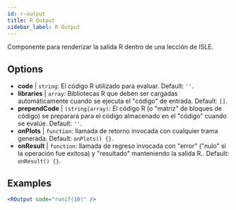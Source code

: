 ```yaml
---
id: r-output
title: R Output
sidebar_label: R Output
---
```


Componente para renderizar la salida R dentro de una lección de ISLE.

## Options

* __code__ | `string`: El código R utilizado para evaluar. Default: `''`.
* __libraries__ | `array`: Bibliotecas R que deben ser cargadas automáticamente cuando se ejecuta el "código" de entrada. Default: `[]`.
* __prependCode__ | `(string|array)`: El código R (o "matriz" de bloques de código) se preparará para el código almacenado en el "código" cuando se evalúe. Default: `''`.
* __onPlots__ | `function`: llamada de retorno invocada con cualquier trama generada. Default: `onPlots() {}`.
* __onResult__ | `function`: llamada de regreso invocada con "error" ("nulo" si la operación fue exitosa) y "resultado" manteniendo la salida R.. Default: `onResult() {}`.


## Examples

```jsx live
<ROutput code="runif(10)" />
```

